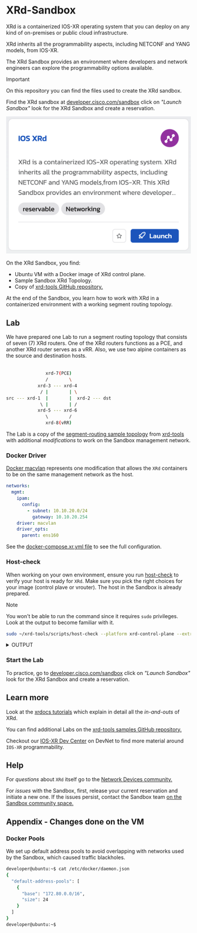 # XRd-Sandbox

XRd is a containerized IOS-XR operating system that you can deploy on any kind of on-premises or public cloud infrastructure.

XRd inherits all the programmability aspects, including NETCONF and YANG models, from IOS-XR.

The XRd Sandbox provides an environment where developers and network engineers can explore the programmability options available.

> [!IMPORTANT]
> On this repository you can find the files used to create the XRd sandbox.

Find the XRd sandbox at [developer.cisco.com/sandbox](https://developer.cisco.com/site/sandbox/) click on _"Launch Sandbox"_ look for the XRd Sandbox and create a reservation.

![xrd-sandbox](img/xrd-sandbox.png)

On the XRd Sandbox, you find:

- Ubuntu VM with a Docker image of XRd control plane.
- Sample Sandbox XRd Topology.
- Copy of [xrd-tools GitHub repository.](https://github.com/ios-xr/xrd-tools/tree/main)

At the end of the Sandbox, you learn how to work with XRd in a containerized environment with a working segment routing topology.

## Lab

We have prepared one Lab to run a segment routing topology that consists of seven (7) XRd routers. One of the XRd routers functions as a PCE, and another XRd router serves as a vRR. Also, we use two alpine containers as the source and destination hosts.

```bash

               xrd-7(PCE)
               /        \
            xrd-3 --- xrd-4
             / |        | \
src --- xrd-1  |        |  xrd-2 --- dst
             \ |        | /
            xrd-5 --- xrd-6
               \        /
               xrd-8(vRR)
```

The Lab is a copy of the [segment-routing sample topology](https://github.com/ios-xr/xrd-tools/tree/main/samples/xr_compose_topos/segment-routing) from [xrd-tools](https://github.com/ios-xr/xrd-tools) with additional _modifications_ to work on the Sandbox management network.

### Docker Driver

[Docker macvlan](https://docs.docker.com/engine/network/drivers/macvlan/) represents one modification that allows the `XRd` containers to be on the same management network as the host.

```yml
networks:
  mgmt:
    ipam:
      config:
        - subnet: 10.10.20.0/24
          gateway: 10.10.20.254
    driver: macvlan
    driver_opts:
      parent: ens160
```

See the [docker-compose.xr.yml file](docker-compose.xr.yml#L186) to see the full configuration.

### Host-check

When working on your own environment, ensure you run [host-check](https://github.com/ios-xr/xrd-tools/blob/main/scripts/host-check) to verify your host is ready for `XRd`. Make sure you pick the right choices for your image (control plave or vrouter). The host in the Sandbox is already prepared.

> [!NOTE]
> You won't be able to run the command since it requires `sudo` privileges. Look at the output to become familiar with it.

```bash
sudo ~/xrd-tools/scripts/host-check --platform xrd-control-plane --extra-checks docker --extra-checks xr-compose
```

<details>
<summary>OUTPUT</summary>

```bash
developer@ubuntu:~$ sudo ~/xrd-tools/scripts/host-check --platform xrd-control-plane --extra-checks docker --extra-checks xr-compose
==============================
Platform checks - xrd-control-plane
==============================
 PASS -- CPU architecture (x86_64)
 PASS -- CPU cores (10)
 PASS -- Kernel version (5.15)
 PASS -- Base kernel modules
         Installed module(s): dummy, nf_tables
 INFO -- Cgroups
         Cgroups v2 is in use - this is not supported for production environments.
 PASS -- Inotify max user instances
         64000 - this is expected to be sufficient for 16 XRd instance(s).
 PASS -- Inotify max user watches
         249493 - this is expected to be sufficient for 62 XRd instance(s).
 PASS -- Socket kernel parameters (valid settings)
 PASS -- UDP kernel parameters (valid settings)
 INFO -- Core pattern (core files managed by the host)
 PASS -- ASLR (full randomization)
 WARN -- Linux Security Modules
         AppArmor is enabled. XRd is currently unable to run with the
         default docker profile, but can be run with
         '--security-opt apparmor=unconfined' or equivalent.
         However, some features might not work, such as ZTP.
 PASS -- Kernel module parameters
         Kernel modules loaded with expected parameters.
 PASS -- RAM
         Available RAM is 30.6 GiB.
         This is estimated to be sufficient for 15 XRd instance(s), although memory
         usage depends on the running configuration.
         Note that any swap that may be available is not included.

==============================
Extra checks
==============================

xr-compose checks
-----------------------
 PASS -- docker-compose (version 2.24.0)
 PASS -- PyYAML (installed)
 FAIL -- Bridge iptables
         For xr-compose to be able to use Docker bridges, bridge IP tables must
         be disabled. Note that there may be security considerations associated
         with doing so.
         Bridge IP tables can be disabled by setting the kernel parameters
         net.bridge.bridge-nf-call-iptables and net.bridge.bridge-nf-call-ip6tables
         to 0. These can be modified by adding 'net.bridge.bridge-nf-call-iptables=0'
         and 'net.bridge.bridge-nf-call-ip6tables=0' to /etc/sysctl.conf or in a
         dedicated conf file under /etc/sysctl.d/.
         For a temporary fix, run:
           sysctl -w net.bridge.bridge-nf-call-iptables=0
           sysctl -w net.bridge.bridge-nf-call-ip6tables=0

============================================================================
!! One or more platform checks resulted in a warning, see warnings above !!
----------------------------------------------------------------------------
Extra checks failed: xr-compose
============================================================================
developer@ubuntu:~$
```

</details>

### Start the Lab

To practice, go to [developer.cisco.com/sandbox](https://developer.cisco.com/site/sandbox/) click on _"Launch Sandbox"_ look for the XRd Sandbox and create a reservation.

## Learn more

Look at the [xrdocs tutorials](https://xrdocs.io/virtual-routing/tutorials/) which explain in detail all the _in-and-outs_ of XRd.

You can find additional Labs on the [xrd-tools samples GitHub repository.](https://github.com/ios-xr/xrd-tools/tree/main/samples/xr_compose_topos)

Checkout our [IOS-XR Dev Center](https://developer.cisco.com/site/ios-xr/) on DevNet to find more material around `IOS-XR` programmability.

## Help

For _questions_ about `XRd` itself go to the [Network Devices community.](https://community.cisco.com/t5/network-devices/bd-p/disc-dev-network-devices)

For _issues_ with the Sandbox, first, release your current reservation and initiate a new one. If the issues persist, contact the Sandbox team [on the Sandbox community space.](https://communities.cisco.com/community/developer/sandbox)

## Appendix - Changes done on the VM

### Docker Pools

We set up default address pools to avoid overlapping with networks used by the Sandbox, which caused traffic blackholes.

```bash
developer@ubuntu:~$ cat /etc/docker/daemon.json
{
  "default-address-pools": [
    {
      "base": "172.80.0.0/16",
      "size": 24
    }
  ]
}
developer@ubuntu:~$
```
